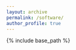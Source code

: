 ```yaml
---
layout: archive
permalink: /software/
author_profile: true
---
```


{% include base_path %}


<!-- Section: about -->
<!-- <section id="software" class="home-section parallax-window1">
  <div class="heading-about">
  <div class="container w-100 p-0 m-0">
    <div class="row">
      <div class="col-lg-8 col-lg-offset-2 m-0">
        <div class="wow bounceInDown m-0" data-wow-delay="0.4s">
          <div class="section-heading">
              <h2 class="text-left">Software</h2>
            </div>
          </div>
        </div>
      </div>
    </div>
  </div>
  <div class="container w-100 m-0 p-0">
     <div class="col-lg-10 col-lg-offset-1 w-100 m-0">
    <div id="portfolio">


      <div class="row">
       <div class="portfolio-itemsa">
          <div class="portfolio-item wordpress html apps col-xs-12 col-sm-4 col-md-4">
            <div class="recent-work-wrap"> <img class="img-responsive" src="/img/portfolio/recent/item6.png" alt="">
              <div class="overlay">
                <div class="recent-work-inner">
                  <h3><a href="#">Social Data Analytics Tool</a></h3>
                  <p>SODATO: <a class="preview" href="http://research.cbs.dk/en/publications/search.html?search=%22social+data+analytics+tool%22&amp;uri=&amp;advanced=true&amp;language=&amp;publicationYearsFrom=&amp;publicationYearsTo=&amp;publicationYearsSubmittedFrom=&amp;publicationYearsSubmittedTo=&amp;publicationcategory=&amp;peerreview=" target="blank">link</a>, <a class="preview" href="http://research.cbs.dk/en/publications/search.html?search=%22teaching+analytics%22&amp;uri=&amp;advanced=true&amp;language=&amp;publicationYearsFrom=&amp;publicationYearsTo=&amp;publicationYearsSubmittedFrom=&amp;publicationYearsSubmittedTo=&amp;publicationcategory=&amp;peerreview=" target="blank">papers</a></p>
                </div>
              </div>
            </div>
          </div>



          <div class="portfolio-item apps col-xs-12 col-sm-4 col-md-4">
            <div class="recent-work-wrap"> <img class="img-responsive" src="/img/portfolio/recent/item1.png" alt="">
              <div class="overlay">
                <div class="recent-work-inner">
                  <h3><a href="#">Social Set Visualiser</a></h3>
                  <p>SoSeVi: <a class="preview" href="http://research.cbs.dk/en/publications/search.html?search=%22social+set+visualizer%22&amp;uri=&amp;advanced=true&amp;language=&amp;publicationYearsFrom=&amp;publicationYearsTo=&amp;publicationYearsSubmittedFrom=&amp;publicationYearsSubmittedTo=&amp;publicationcategory=&amp;peerreview=" target="blank">link</a>, <a class="preview" href="http://research.cbs.dk/en/publications/social-set-analysis(296833c0-07d1-4322-8ce0-8cf3c93a338f).html" target="blank">papers</a></p>
                </div>
              </div>
            </div>
          </div>


          <div class="portfolio-item wordpress html col-xs-12 col-sm-4 col-md-4">
            <div class="recent-work-wrap"> <img class="img-responsive" src="/img/portfolio/recent/item7.png" alt="">
              <div class="overlay">
                <div class="recent-work-inner">
                  <h3><a href="#">Multi-Dimensional Text Analytics Tool (MUTATO)</a></h3>
                  <p><a class="preview" href="http://163.172.151.32:8080/" target="blank">link</a>, <a class="preview" href="#">papers</a></p>
                </div>
              </div>
            </div>
          </div>


          <div class="portfolio-item bootstrap wordpress col-xs-12 col-sm-4 col-md-4">
            <div class="recent-work-wrap"> <img class="img-responsive" src="/img/portfolio/recent/item3.png" alt="">
              <div class="overlay">
                <div class="recent-work-inner">
                  <h3><a href="#">Repertory Grids for Formative Assessment</a></h3>
                  <p>RGFA: <a class="preview" href="http://research.cbs.dk/en/publications/search.html?search=%22teaching+analytics%22&amp;uri=&amp;advanced=true&amp;language=&amp;publicationYearsFrom=&amp;publicationYearsTo=&amp;publicationYearsSubmittedFrom=&amp;publicationYearsSubmittedTo=&amp;publicationcategory=&amp;peerreview=" target="blank">link</a>, <a class="preview" href="http://research.cbs.dk/en/publications/search.html?search=%22teaching+analytics%22&amp;uri=&amp;advanced=true&amp;language=&amp;publicationYearsFrom=&amp;publicationYearsTo=&amp;publicationYearsSubmittedFrom=&amp;publicationYearsSubmittedTo=&amp;publicationcategory=&amp;peerreview=" target="blank">papers</a></p>
                  </div>
              </div>
            </div>
          </div>

            <div class="portfolio-item joomla bootstrap col-xs-12 col-sm-4 col-md-4">
            <div class="recent-work-wrap"> <img class="img-responsive" src="/img/portfolio/recent/item2.png" alt="">
              <div class="overlay">
                <div class="recent-work-inner">
                  <h3><a href="#">Communication and Negotiation Tool</a></h3>
                  <p>CoNeTo: <a class="preview" href="http://research.cbs.dk/en/publications/search.html?search=%22teaching+analytics%22&amp;uri=&amp;advanced=true&amp;language=&amp;publicationYearsFrom=&amp;publicationYearsTo=&amp;publicationYearsSubmittedFrom=&amp;publicationYearsSubmittedTo=&amp;publicationcategory=&amp;peerreview=" target="blank">link</a>, <a class="preview" href="http://research.cbs.dk/en/publications/search.html?search=%22teaching+analytics%22&amp;uri=&amp;advanced=true&amp;language=&amp;publicationYearsFrom=&amp;publicationYearsTo=&amp;publicationYearsSubmittedFrom=&amp;publicationYearsSubmittedTo=&amp;publicationcategory=&amp;peerreview=" target="blank">papers</a></p>
                  </div>
              </div>
            </div>
          </div>

          <div class="portfolio-item joomla html bootstrap col-xs-12 col-sm-4 col-md-4">
            <div class="recent-work-wrap"> <img class="img-responsive" src="/img/portfolio/recent/item5.png" alt="">
              <div class="overlay">
                <div class="recent-work-inner">
                  <h3><a href="#">iKlassroom</a></h3>
                  <p><a class="preview" href="http://research.cbs.dk/en/publications/search.html?search=%22iklassroom%22&amp;uri=&amp;advanced=true&amp;language=&amp;publicationYearsFrom=&amp;publicationYearsTo=&amp;publicationYearsSubmittedFrom=&amp;publicationYearsSubmittedTo=&amp;publicationcategory=&amp;peerreview=" target="blank">link</a>, <a class="preview" href="http://research.cbs.dk/en/publications/search.html?search=%22teaching+analytics%22&amp;uri=&amp;advanced=true&amp;language=&amp;publicationYearsFrom=&amp;publicationYearsTo=&amp;publicationYearsSubmittedFrom=&amp;publicationYearsSubmittedTo=&amp;publicationcategory=&amp;peerreview=" target="blank">papers</a></p>
                  </div>
              </div>
            </div>
          </div>
          </div>
        </div>
      </div>
    </div>
  </div>
</section> -->
<!-- /Section: about -->
